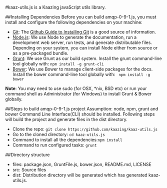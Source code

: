 #kaaz-utils.js is a Kaazing javaScript utils library.

##Installing Dependencies
Before you can build amqp-0-9-1.js, you must install and configure the following dependencies on your machine:

* [Git](http://git-scm.com/): The [Github Guide to Installing Git](https://help.github.com/articles/set-up-git) is a good source of information.
* [Node.js](http://nodejs.org/): We use Node to generate the documentation, run a development web server, run tests, and generate distributable files. Depending on your system, you can install Node either from source or as a pre-packaged bundle.
* [Grunt](http://gruntjs.com/): We use Grunt as our build system. Install the grunt command-line tool globally with: ```npm install -g grunt-cli```
* [Bower](http://bower.io/): We use Bower to manage client-side packages for the docs. Install the bower command-line tool globally with:  ``` npm install -g bower```

**Note**: You may need to use sudo (for OSX, *nix, BSD etc) or run your command shell as Administrator (for Windows) to install Grunt & Bower globally.


##Steps to build amqp-0-9-1.js project
Assumption: node, npm, grunt and bower Command Line Interface(CLI) should be installed. Following steps will build the project and generate files in the dist directory.

* Clone the repo: ```git clone https://github.com/kaazing/kaaz-utils.js```
* Go to the cloned directory: ```cd kaaz-utils.js```
* Command to install all the dependencies:``` npm install ```
* Command to run configured tasks: ```grunt```


##Directory structure
* files: package.json, GruntFile.js, bower.json, README.md, LICENSE
* src: Source files
* dist: Distribution directory will be generated which has generated kaaz-utils.js.
